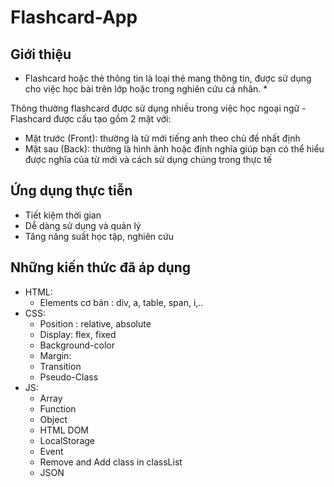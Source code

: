 # Flashcard-App

## Giới thiệu

* Flashcard hoặc thẻ thông tin là loại thẻ mang thông tin, được sử dụng cho việc học bài trên lớp hoặc trong nghiên cứu cá nhân. *
	
Thông thường flashcard được sử dụng nhiều trong việc học ngoại ngữ - Flashcard được cấu tạo gồm 2 mặt với: 
* Mặt trước (Front): thường là từ mới tiếng anh theo chủ đề nhất định
* Mặt sau (Back): thường là hình ảnh hoặc định nghĩa giúp bạn có thể hiểu được nghĩa của từ mới và cách sử dụng chúng trong thực tế

## Ứng dụng thực tiễn
* Tiết kiệm thời gian
* Dễ dàng sử dụng và quản lý
* Tăng năng suất học tập, nghiên cứu




## Những kiến thức đã áp dụng

- HTML:
	+ Elements cơ bản : div, a, table, span, i,..
- CSS:
	+ Position : relative, absolute
	+ Display: flex, fixed
	+ Background-color
	+ Margin:
	+ Transition
	+ Pseudo-Class
- JS:
	+ Array
	+ Function
	+ Object
	+ HTML DOM
	+ LocalStorage
	+ Event
	+ Remove and Add class in classList
	+ JSON
